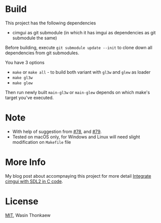 # Build

This project has the following dependencies

* cimgui as git submodule (in which it has imgui as dependencies as git submodule the same)

Before building, execute `git submodule update --init` to clone down all dependencies from git submodules.

You have 3 options

* `make` or `make all` - to build both variant with `gl3w` and `glew` as loader
* `make gl3w`
* `make glew`

Then run newly built `main-gl3w` or `main-glew` depends on which make's target you've executed.

# Note

- With help of suggestion from [#78](https://github.com/cimgui/cimgui/issues/78), and [#79](https://github.com/cimgui/cimgui/issues/79).
- Tested on macOS only, for Windows and Linux will need slight modification on `Makefile` file

# More Info

My blog post about accompnaying this project for more detail [Integrate cimgui with SDL2 in C code](https://blog.wasin.io/2018/10/31/integrate-cimgui-with-sdl2-in-c-code.html).

# License
[MIT](https://github.com/haxpor/sdl2-cimgui-demo/blob/master/LICENSE.txt), Wasin Thonkaew
